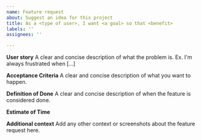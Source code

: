 ```yaml
---
name: Feature request
about: Suggest an idea for this project
title: As a <type of user>, I want <a goal> so that <benefit>
labels: ''
assignees: ''

---
```


**User story**
A clear and concise description of what the problem is. Ex. I'm always frustrated when [...]

**Acceptance Criteria**
A clear and concise description of what you want to happen.

**Definition of Done**
A clear and concise description of when the feature is considered done.

**Estimate of Time**

**Additional context**
Add any other context or screenshots about the feature request here.

